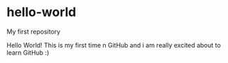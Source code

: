 # hello-world
My first repository 

Hello World!
This is my first time n GitHub and i am really excited about to learn GitHub :)
